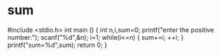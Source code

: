 # sum
#include <stdio.h>
int main ()
{
	int n,i,sum=0;
	printf("enter the positive number:");
	scanf("%d",&n);
	i=1;
	while(i<=n)
	{
		sum+=i;
		++i;
	}
	printf("sum=%d",sum);
	return 0;
}
